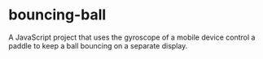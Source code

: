 # bouncing-ball
A JavaScript project that uses the gyroscope of a mobile device control a paddle to keep a ball bouncing on a separate display. 
